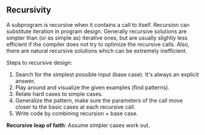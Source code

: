## Recursivity
A subprogram is recursive when it contains a call to itself. Recursion can substitute
iteration in program design. Generally recursive solutions are simpler than (or as
simple as) iterative ones, but are usually slightly less efficient if the compiler
does not try to optimize the recursive calls. Also, there are natural recursive
solutions which can be extremely inefficient.

Steps to recursive design:
1. Search for the simplest possible input (base case). It's always an explicit answer.
2. Play around and visualize the given examples (find patterns).
3. Relate hard cases to simple cases.
4. Generalize the pattern, make sure the parameters of the call move closer to the
basic cases at each recursive call.
5. Write code by combining recursion + base case.

**Recursive leap of faith**: Assume simpler cases work out.
